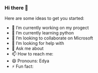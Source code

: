 ### Hi there 👋



Here are some ideas to get you started:

- 🔭 I’m currently working on my progect
- 🌱 I’m currently learning python
- 👯 I’m looking to collaborate on Microsoft
- 🤔 I’m looking for help with 
- 💬 Ask me about 
- 📫 How to reach me: 
- 😄 Pronouns: Edya
- ⚡ Fun fact: 

